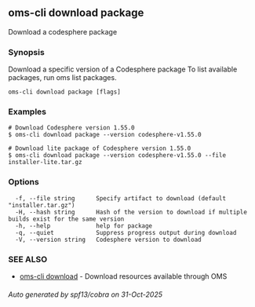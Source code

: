 ## oms-cli download package

Download a codesphere package

### Synopsis

Download a specific version of a Codesphere package
To list available packages, run oms list packages.

```
oms-cli download package [flags]
```

### Examples

```
# Download Codesphere version 1.55.0
$ oms-cli download package --version codesphere-v1.55.0

# Download lite package of Codesphere version 1.55.0
$ oms-cli download package --version codesphere-v1.55.0 --file installer-lite.tar.gz

```

### Options

```
  -f, --file string      Specify artifact to download (default "installer.tar.gz")
  -H, --hash string      Hash of the version to download if multiple builds exist for the same version
  -h, --help             help for package
  -q, --quiet            Suppress progress output during download
  -V, --version string   Codesphere version to download
```

### SEE ALSO

* [oms-cli download](oms-cli_download.md)	 - Download resources available through OMS

###### Auto generated by spf13/cobra on 31-Oct-2025
